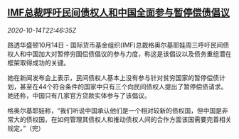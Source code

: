 <!--1602716135000-->
[IMF总裁呼吁民间债权人和中国全面参与暂停偿债倡议](https://cn.reuters.com/article/imf-creditors-initiative-1014-wedn-idCNKBS26Z38Q)
------

<div><i>2020-10-14T22:46:35Z</i></div><p>路透华盛顿10月14日 - 国际货币基金组织(IMF)总裁格奥尔基耶娃周三呼吁民间债权人和中国加大对暂停穷国偿债倡议的参与力度，称这是该倡议以及债务重组潜在框架取得成功的关键。</p><p>她在新闻发布会上表示，民间债权人基本上没有参与针对贫穷国家的暂停偿债计划，甚至在44个符合条件的国家中只有三个向民间债权人提出了暂停偿债请求。她还称，中国只有几家官方贷款实体参与了该倡议。</p><p>格奥尔基耶娃称，“我们听说中国承认他们是一个相对较新的债权国，但中国是非常大的债权国，在如何管理其债权人和推动债权人间的合作方面该国需要完善相关规定。”（完）</p>
